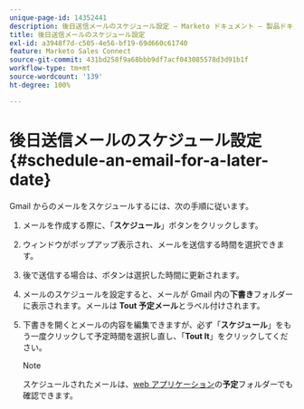 ```yaml
---
unique-page-id: 14352441
description: 後日送信メールのスケジュール設定 — Marketo ドキュメント — 製品ドキュメント
title: 後日送信メールのスケジュール設定
exl-id: a3948f7d-c505-4e56-bf19-69d660c61740
feature: Marketo Sales Connect
source-git-commit: 431bd258f9a68bbb9df7acf043085578d3d91b1f
workflow-type: tm+mt
source-wordcount: '139'
ht-degree: 100%

---
```


# 後日送信メールのスケジュール設定 {#schedule-an-email-for-a-later-date}

Gmail からのメールをスケジュールするには、次の手順に従います。

1. メールを作成する際に、「**スケジュール**」ボタンをクリックします。

1. ウィンドウがポップアップ表示され、メールを送信する時間を選択できます。

1. 後で送信する場合は、ボタンは選択した時間に更新されます。

1. メールのスケジュールを設定すると、メールが Gmail 内の&#x200B;**下書き**&#x200B;フォルダーに表示されます。メールは **Tout 予定メール**&#x200B;とラベル付けされます。

1. 下書きを開くとメールの内容を編集できますが、必ず「**スケジュール**」をもう一度クリックして予定時間を選択し直し、「**Tout It**」をクリックしてください。

   >[!NOTE]
   >
   >スケジュールされたメールは、[web アプリケーション](https://toutapp.com/login)の&#x200B;**予定**&#x200B;フォルダーでも確認できます。
